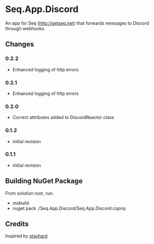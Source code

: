 # Seq.App.Discord

An app for Seq (http://getseq.net) that forwards messages to Discord through webhooks.

## Changes

### 0.2.2

- Enhanced logging of http errors

### 0.2.1

- Enhanced logging of http errors

### 0.2.0

- Correct attributes added to DiscordReactor class

### 0.1.2

- initial revision

### 0.1.1

- initial revision

## Building NuGet Package

From solution root, run:

- msbuild
- nuget pack ./Seq.App.Discord/Seq.App.Discord.csproj

## Credits

Inspired by [stayhard](https://github.com/stayhard/Seq.App.HipChat)